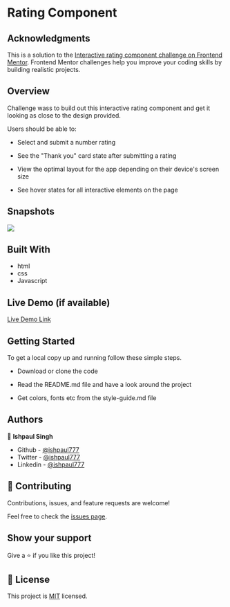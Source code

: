 
# Rating Component
## Acknowledgments
 This is a solution to the [Interactive rating component challenge on Frontend Mentor](https://www.frontendmentor.io/challenges/interactive-rating-component-koxpeBUmI). Frontend Mentor challenges help you improve your coding skills by building realistic projects. 


## Overview

Challenge wass to build out this interactive rating component and get it looking as close to the design provided.

Users should be able to:

- Select and submit a number rating

- See the "Thank you" card state after submitting a rating

- View the optimal layout for the app depending on their device's screen size

- See hover states for all interactive elements on the page

## Snapshots
![](./images/desktop-preview.jpg)

## Built With

- html
- css
- Javascript

## Live Demo (if available)

[Live Demo Link](https://ishpaul777.github.io/RATING-COMPONENT/)


## Getting Started

To get a local copy up and running follow these simple steps.

- Download or clone the code 

- Read the README.md file and have a look around the project

- Get colors, fonts etc from the style-guide.md file


## Authors

👤 **Ishpaul Singh**

- Github - [@ishpaul777](https://github.com/ishpaul777)
- Twitter - [@ishpaul777](https://twitter.com/ishpaul777)
- Linkedin - [@ishpaul777](https://www.linkedin.com/in/ishpaul-singh-264590226/)


## 🤝 Contributing

Contributions, issues, and feature requests are welcome!

Feel free to check the [issues page](../../issues/).

## Show your support

Give a ⭐️ if you like this project!

## 📝 License

This project is [MIT](./MIT.md) licensed.

